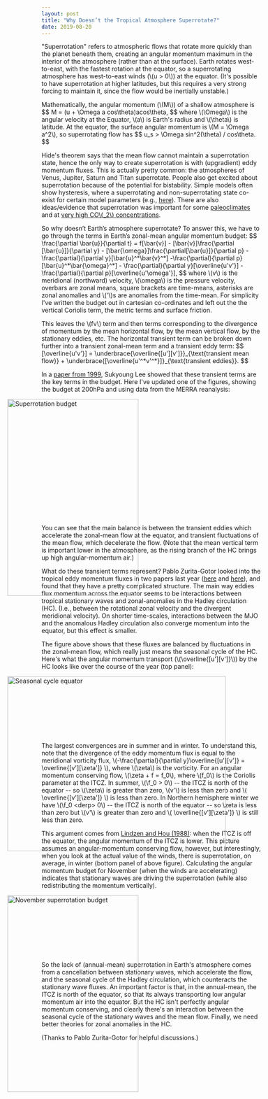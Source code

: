 ```yaml
---
layout: post
title: "Why Doesn’t the Tropical Atmosphere Superrotate?"
date: 2019-08-20
---
```


<p>"Superrotation" refers to atmospheric flows that rotate more quickly than the planet beneath them, creating an angular momentum maximum in the interior of the atmosphere (rather than at the surface). Earth rotates west-to-east, with the fastest rotation at the equator, so a superrotating atmosphere has west-to-east winds (\(u > 0\)) at the equator. (It's possible to have superrotation at higher latitudes, but this requires a very strong forcing to maintain it, since the flow would be inertially unstable.)

<p>Mathematically, the angular momentum (\(M\)) of a shallow atmosphere is
$$
M = (u + \Omega a cos\theta)acos\theta,
$$
where \(\Omega\) is the angular velocity at the Equator, \(a\) is Earth's radius and \(\theta\) is latitude. At the equator, the surface angular momentum is \(M = \Omega a^2\), so superrotating flow has
$$
u_s > \Omega sin^2(\theta) / cos\theta.
$$</p>

<p>Hide's theorem says that the mean flow cannot maintain a superrotation state, hence the only way to create superrotation is with (upgradient) eddy momentum fluxes. This is actually pretty common: the atmospheres of Venus, Jupiter, Saturn and Titan superrotate. People also get excited about superrotation because of the potential for bistability. Simple models often show hysteresis, where a superrotating and non-superrotating state co-exist for certain model parameters (e.g., <a href="https://journals.ametsoc.org/doi/abs/10.1175/1520-0469%281993%29050%3C1211%3AESAMOT%3E2.0.CO%3B2">here</a>). There are also ideas/evidence that superrotation was important for some <a href="https://agupubs.onlinelibrary.wiley.com/doi/full/10.1029/2008PA001652">paleoclimates</a> and at <a href="https://agupubs.onlinelibrary.wiley.com/doi/10.1029/2010GL043468">very high CO\(_2\) concentrations</a>.</p>

<p>So why doesn’t Earth’s atmosphere superrotate? To answer this, we have to go through the terms in Earth’s zonal-mean angular momentum budget:
$$
\frac{\partial \bar{u}}{\partial t} = f[\bar{v}] - [\bar{v}]\frac{\partial [\bar{u}]}{\partial y} - [\bar{\omega}]\frac{\partial[\bar{u}]}{\partial p} - \frac{\partial}{\partial y}[\bar{u}^*\bar{v}^*] -\frac{\partial}{\partial p}[\bar{u}^*\bar{\omega}^*] - \frac{\partial}{\partial y}[\overline{u'v'}] - \frac{\partial}{\partial p}[\overline{u'\omega'}],
$$
where \(v\) is the meridional (northward) velocity, \(\omega\) is the pressure velocity, overbars are zonal means, square brackets are time-means, asterisks are zonal anomalies and \('\)s are anomalies from the time-mean. For simplicity I've written the budget out in cartesian co-ordinates and left out the the vertical Coriolis term, the metric terms and surface friction.</p>

<p>This leaves the \(fv\) term and then terms corresponding to the divergence of momentum by the mean horizontal flow, by the mean vertical flow, by the stationary eddies, etc. The horizontal transient term can be broken down further into a transient zonal-mean term and a transient eddy term:
$$
[\overline{u'v'}] = \underbrace{\overline{[u'][v']}}_{\text{transient mean flow}} + \underbrace{[\overline{u'^*v'^*}]}_{\text{transient eddies}}.
$$</p>

<p>In a <a href="http://www.meteo.psu.edu/~sxl31/papers/Lee99.pdf">paper from 1999</a>, Sukyoung Lee showed that these transient terms are the key terms in the budget. Here I've updated one of the figures, showing the budget at 200hPa and using data from the MERRA reanalysis:</p>
<img src="http://nicklutsko.github.io/notes/images/annual_mean_superrotation_budget.png" alt="Superrotation budget" style="position:absolute; left:150px; width:300px;height:450px;" class="center">
<br /><br /><br /><br /><br /><br /><br /><br /><br /><br /><br /><br /><br /><br /><br /><br />

<p>You can see that the main balance is between the transient eddies which accelerate the zonal-mean flow at the equator, and transient fluctuations of the mean flow, which decelerate the flow. (Note that the mean vertical term is important lower in the atmosphere, as the rising branch of the HC brings up high angular-momentum air.)</p>

<p>What do these transient terms represent? Pablo Zurita-Gotor looked into the tropical eddy momentum fluxes in two papers last year (<a href="https://journals.ametsoc.org/doi/full/10.1175/JAS-D-18-0297.1">here</a> and <a href="https://journals.ametsoc.org/doi/full/10.1175/JAS-D-18-0304.1">here</a>), and found that they have a pretty complicated structure. The main way eddies flux momentum across the equator seems to be interactions between tropical stationary waves and zonal-anomalies in the Hadley circulation (HC). (I.e., between the rotational zonal velocity and the divergent meridional velocity). On shorter time-scales, interactions between the MJO and the anomalous Hadley circulation also converge momentum into the equator, but this effect is smaller.</p> 

<p>The figure above shows that these fluxes are balanced by fluctuations in the zonal-mean flow, which really just means the seasonal cycle of the HC. Here's what the angular momentum transport (\(\overline{[u'][v']}\)) by the HC looks like over the course of the year (top panel):</p> 

<img src="http://nicklutsko.github.io/notes/images/seasonal_cycles_equator.png" alt="Seasonal cycle equator" style="position:absolute; left:150px; width:500px;height:400px;" class="center">
<br /><br /><br /><br /><br /><br /><br /><br />

<p>The largest convergences are in summer and in winter. To understand this, note that the divergence of the eddy momentum flux is equal to the meridional vorticity flux, \(-\frac{\partial}{\partial y}\overline{[u'][v']} = \overline{[v'][\zeta']} \), where \(\zeta\) is the vorticity. For an angular momentum conserving flow, \(\zeta + f = f_0\), where \(f_0\) is the Coriolis parameter at the ITCZ. In summer, \(\f_0 > 0\) -- the ITCZ is north of the equator -- so \(\zeta\) is greater than zero, \(v'\) is less than zero and \( \overline{[v'][\zeta']} \) is less than zero. In Northern hemisphere winter we have \(\f_0 &lt;derp> 0\) -- the ITCZ is north of the equator -- so \zeta is less than zero but \(v'\) is greater than zero and \( \overline{[v'][\zeta']} \) is still less than zero.</p>

<p> This argument comes from <a href="https://journals.ametsoc.org/doi/pdf/10.1175/1520-0469%281988%29045%3C2416%3AHCFZAH%3E2.0.CO%3B2">Lindzen and Hou (1988)</a>: when the ITCZ is off the equator, the angular momentum of the ITCZ is lower. This picture assumes an angular-momentum conserving flow, however, but interestingly, when you look at the actual value of the winds, there is superrotation, on average, in winter (bottom panel of above figure). Calculating the angular momentum budget for November (when the winds are accelerating) indicates that stationary waves are driving the superrotation (while also redistributing the momentum vertically). </p> 
<img src="http://nicklutsko.github.io/notes/images/November_superrotation_budget.png" alt="November superrotation budget" style="position:absolute; left:150px; width:300px;height:450px;" class="center">
<br /><br /><br /><br /><br /><br /><br /><br />

<p>So the lack of (annual-mean) superrotation in Earth's atmosphere comes from a cancellation between stationary waves, which accelerate the flow, and the seasonal cycle of the Hadley circulation, which counteracts the stationary wave fluxes. An important factor is that, in the annual-mean, the ITCZ is north of the equator, so that its always transporting low angular momentum air into the equator. But the HC isn't perfectly angular momentum conserving, and clearly there's an interaction between the seasonal cycle of the stationary waves and the mean flow. Finally, we need better theories for zonal anomalies in the HC.</p> 

<p>(Thanks to Pablo Zurita-Gotor for helpful discussions.)</p>

